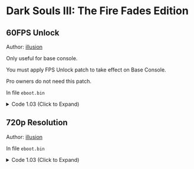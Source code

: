 # Dark Souls III: The Fire Fades Edition

## 60FPS Unlock

Author: [illusion](https://github.com/illusion0001)

Only useful for base console.

You must apply FPS Unlock patch to take effect on Base Console.

Pro owners do not need this patch.

In file `eboot.bin`

<details>
<summary>Code 1.03 (Click to Expand)</summary>

```
# VFR
74 1A E8 7C 82 2F 01

EB 0E E8 7C 82 2F 01

# Fliprate
74 1A E8 03 81 2F 01

EB 0E E8 03 81 2F 01
```

</details>

## 720p Resolution

Author: [illusion](https://github.com/illusion0001)

In file `eboot.bin`

<details>
<summary>Code 1.03 (Click to Expand)</summary>

```
# Replace all 3 occurrences.

80 07 00 00 38 04 00 00

00 05 00 00 D0 02 00 00
```

</details>
